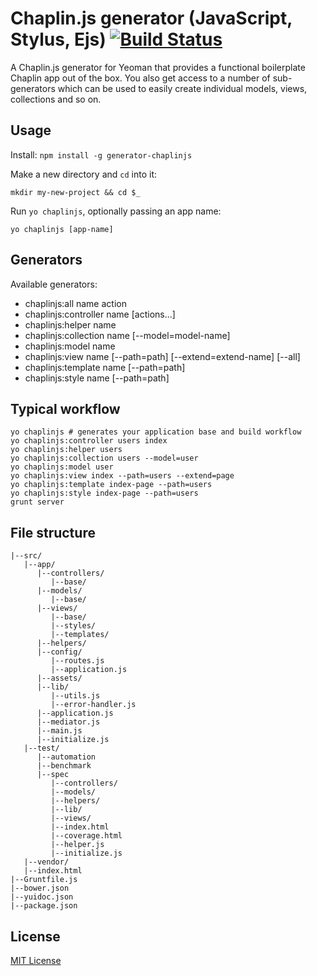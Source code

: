 # Chaplin.js generator (JavaScript, Stylus, Ejs) [![Build Status](https://travis-ci.org/ButuzGOL/generator-chaplinjs.png?branch=master)](https://travis-ci.org/ButuzGOL/generator-chaplinjs)

A Chaplin.js generator for Yeoman that provides a functional boilerplate Chaplin app out of the box. You also get access to a number of sub-generators which can be used to easily create individual models, views, collections and so on.

## Usage

Install: `npm install -g generator-chaplinjs`

Make a new directory and `cd` into it:
```
mkdir my-new-project && cd $_
```

Run `yo chaplinjs`, optionally passing an app name:
```
yo chaplinjs [app-name]
```

## Generators

Available generators:

- chaplinjs:all name action
- chaplinjs:controller name [actions...]
- chaplinjs:helper name
- chaplinjs:collection name [--model=model-name]
- chaplinjs:model name
- chaplinjs:view name [--path=path] [--extend=extend-name] [--all]
- chaplinjs:template name [--path=path]
- chaplinjs:style name [--path=path]

## Typical workflow

```
yo chaplinjs # generates your application base and build workflow
yo chaplinjs:controller users index
yo chaplinjs:helper users
yo chaplinjs:collection users --model=user
yo chaplinjs:model user
yo chaplinjs:view index --path=users --extend=page
yo chaplinjs:template index-page --path=users
yo chaplinjs:style index-page --path=users
grunt server
```

## File structure

```
|--src/
   |--app/
      |--controllers/
         |--base/
      |--models/
         |--base/
      |--views/
         |--base/
         |--styles/
         |--templates/
      |--helpers/
      |--config/
         |--routes.js
         |--application.js
      |--assets/
      |--lib/
         |--utils.js
         |--error-handler.js
      |--application.js
      |--mediator.js
      |--main.js
      |--initialize.js
   |--test/
      |--automation
      |--benchmark
      |--spec
         |--controllers/
         |--models/
         |--helpers/
         |--lib/
         |--views/
         |--index.html
         |--coverage.html
         |--helper.js
         |--initialize.js
   |--vendor/
   |--index.html
|--Gruntfile.js
|--bower.json
|--yuidoc.json
|--package.json
```

## License

[MIT License](http://en.wikipedia.org/wiki/MIT_License)